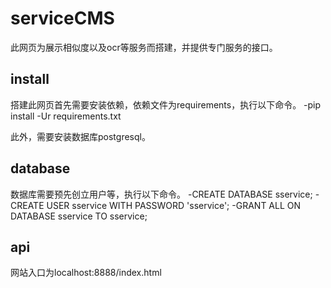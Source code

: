 # serviceCMS
此网页为展示相似度以及ocr等服务而搭建，并提供专门服务的接口。

## install
搭建此网页首先需要安装依赖，依赖文件为requirements，执行以下命令。
-pip install -Ur requirements.txt

此外，需要安装数据库postgresql。

## database
数据库需要预先创立用户等，执行以下命令。
-CREATE DATABASE sservice;
-CREATE USER sservice WITH PASSWORD 'sservice';
-GRANT ALL ON DATABASE sservice TO sservice;

## api
网站入口为localhost:8888/index.html